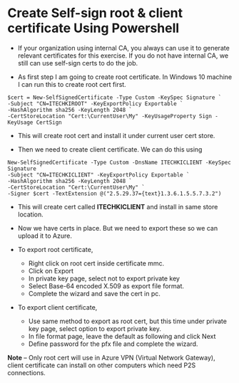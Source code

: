 # Create Self-sign root & client certificate Using Powershell

* If your organization using internal CA, you always can use it to generate relevant certificates for this exercise. If you do not have internal CA, we still can use self-sign certs to do the job.

* As first step I am going to create root certificate. In Windows 10 machine I can run this to create root cert first.

```
$cert = New-SelfSignedCertificate -Type Custom -KeySpec Signature `
-Subject "CN=ITECHKIROOT" -KeyExportPolicy Exportable `
-HashAlgorithm sha256 -KeyLength 2048 `
-CertStoreLocation "Cert:\CurrentUser\My" -KeyUsageProperty Sign -KeyUsage CertSign
```

* This will create root cert and install it under current user cert store.


* Then we need to create client certificate. We can do this using

```
New-SelfSignedCertificate -Type Custom -DnsName ITECHKICLIENT -KeySpec Signature `
-Subject "CN=ITECHKICLIENT" -KeyExportPolicy Exportable `
-HashAlgorithm sha256 -KeyLength 2048 `
-CertStoreLocation "Cert:\CurrentUser\My" `
-Signer $cert -TextExtension @("2.5.29.37={text}1.3.6.1.5.5.7.3.2")
```

* This will create cert called **ITECHKICLIENT** and install in same store location.

* Now we have certs in place. But we need to export these so we can upload it to Azure.

* To export root certificate,

    * Right click on root cert inside certificate mmc.
    * Click on Export
    * In private key page, select not to export private key
    * Select Base-64 encoded X.509 as export file format.
    * Complete the wizard and save the cert in pc.

* To export client certificate,

    * Use same method to export as root cert, but this time under private key page, select option to export private key.
    * In file format page, leave the default as following and click Next
    * Define password for the pfx file and complete the wizard.

**Note** – Only root cert will use in Azure VPN (Virtual Network Gateway), client certificate can install on other computers which need P2S connections.